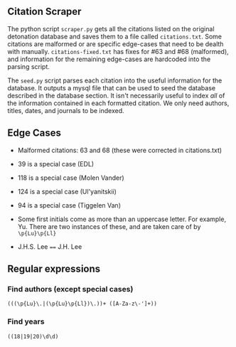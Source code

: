 ## Citation Scraper

The python script `scraper.py` gets all the citations listed on the original detonation database and saves them to a file called `citations.txt`. Some citations are malformed or are specific edge-cases that need to be dealth with manually. `citations-fixed.txt` has fixes for #63 and #68 (malformed), and information for the remaining edge-cases are hardcoded into the parsing script.  


The `seed.py` script parses each citation into the useful information for the database. It outputs a mysql file that can be used to seed the database described in the database section. It isn't necessarily useful to index *all* of the information contained in each formatted citation. We only need authors, titles, dates, and journals to be indexed.

## Edge Cases

* Malformed citations: 63 and 68 (these were corrected in citations.txt)
* 39 is a special case (EDL)
* 118 is a special case (Molen Vander)
* 124 is a special case (Ul'yanitskii)
* 94 is a special case (Tiggelen Van)

* Some first initials come as more than an uppercase letter. For example, Yu. There are two instances of these, and are taken care of by `\p{Lu}\p{Ll}`
* J.H.S. Lee `==` J.H. Lee

## Regular expressions
### Find authors (except special cases)
`(((\p{Lu}\.|(\p{Lu}\p{Ll})\.))+ ([A-Za-z\-']+))`

### Find years
`((18|19|20)\d\d)`
